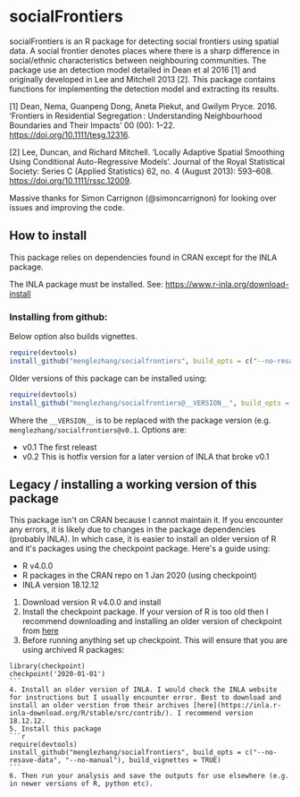 # socialFrontiers

socialFrontiers is an R package for detecting social frontiers using spatial data. 
A social frontier denotes places where there is a sharp difference in social/ethnic 
characteristics between neighbouring communities. The package use an detection
model detailed in Dean et al 2016 [1] and originally developed in Lee and Mitchell 2013 [2]. This package contains functions for 
implementing the detection model and extracting its results.


[1] Dean, Nema, Guanpeng Dong, Aneta Piekut, and Gwilym Pryce. 2016. ‘Frontiers in Residential Segregation : Understanding Neighbourhood Boundaries and Their Impacts’ 00 (00): 1–22. https://doi.org/10.1111/tesg.12316.

[2] Lee, Duncan, and Richard Mitchell. ‘Locally Adaptive Spatial Smoothing Using Conditional Auto-Regressive Models’. Journal of the Royal Statistical Society: Series C (Applied Statistics) 62, no. 4 (August 2013): 593–608. https://doi.org/10.1111/rssc.12009.

Massive thanks for Simon Carrignon (@simoncarrignon) for looking over issues and improving the code. 

##  How to install

This package relies on dependencies found in CRAN except for the INLA package.

The INLA package must be installed.
See: https://www.r-inla.org/download-install


### Installing from github:

Below option also builds vignettes.

```r
require(devtools)
install_github("menglezhang/socialfrontiers", build_opts = c("--no-resave-data", "--no-manual"), build_vignettes = TRUE)
```

Older versions of this package can be installed using:

```r
require(devtools)
install_github("menglezhang/socialfrontiers@__VERSION__", build_opts = c("--no-resave-data", "--no-manual"), build_vignettes = TRUE)
```

Where the `__VERSION__` is to be replaced with the package version (e.g. `menglezhang/socialfrontiers@v0.1`. Options are:
- v0.1 The first releast 
- v0.2 This is hotfix version for a later version of INLA that broke v0.1


## Legacy / installing a working version of this package

This package isn't on CRAN because I cannot maintain it. If you encounter any errors, it is likely due to changes in the package dependencies (probably INLA). In which case, it is easier to install an older version of R and it's packages using the checkpoint package. Here's a guide using:
- R v4.0.0
- R packages in the CRAN repo on 1 Jan 2020 (using checkpoint)
- INLA version 18.12.12

1. Download version R v4.0.0 and install 
2. Install the checkpoint package. If your version of R is too old then I recommend downloading and installing an older version of checkpoint from [here](https://cran.r-project.org/src/contrib/Archive/checkpoint/)
3. Before running anything set up checkpoint. This will ensure that you are using archived R packages:
````
library(checkpoint)
checkpoint('2020-01-01')
```
4. Install an older version of INLA. I would check the INLA website for instructions but I usually encounter error. Best to download and install an older verstion from their archives [here](https://inla.r-inla-download.org/R/stable/src/contrib/). I recommend version 18.12.12.
5. Install this package
```r
require(devtools)
install_github("menglezhang/socialfrontiers", build_opts = c("--no-resave-data", "--no-manual"), build_vignettes = TRUE)
```
6. Then run your analysis and save the outputs for use elsewhere (e.g. in newer versions of R, python etc). 


